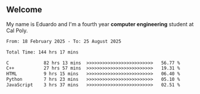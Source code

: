 ## Welcome

 My name is Eduardo and I'm a fourth year **computer engineering** student at Cal Poly.

<!--START_SECTION:waka-->

```txt
From: 18 February 2025 - To: 25 August 2025

Total Time: 144 hrs 17 mins

C             82 hrs 13 mins  >>>>>>>>>>>>>>>>>>>>>>>>>   56.77 %
C++           27 hrs 57 mins  >>>>>>>>>>>>>>>>>>>>>>>>>   19.31 %
HTML          9 hrs 15 mins   >>>>>>>>>>>>>>>>>>>>>>>>>   06.40 %
Python        7 hrs 23 mins   >>>>>>>>>>>>>>>>>>>>>>>>>   05.10 %
JavaScript    3 hrs 37 mins   >>>>>>>>>>>>>>>>>>>>>>>>>   02.51 %
```

<!--END_SECTION:waka-->

<!--
**lalog12/lalog12** is a ✨ _special_ ✨ repository because its `README.md` (this file) appears on your GitHub profile.

Here are some ideas to get you started:

- 🔭 I’m currently working on ...
- 🌱 I’m currently learning ...
- 👯 I’m looking to collaborate on ...
- 🤔 I’m looking for help with ...
- 💬 Ask me about ...
- 📫 How to reach me: ...
- 😄 Pronouns: ...
- ⚡ Fun fact: ...
-->
